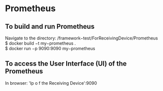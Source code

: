 # Prometheus

## To build and run Prometheus
Navigate to the directory: /framework−test/ForReceivingDevice/Prometheus\
$ docker build −t my−prometheus .\
$ docker run −p 9090:9090 my−prometheus

## To access the User Interface (UI) of the Prometheus
In browser: 'Ip o f the Receiving Device':9090
